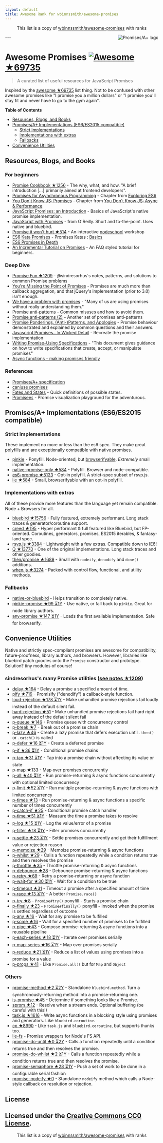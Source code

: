```yaml
---
layout: default
title: Awesome Rank for wbinnssmith/awesome-promises
---
```


<p align="center">
	This list is a copy of <a href="https://github.com/wbinnssmith/awesome-promises">wbinnssmith/awesome-promises</a> with ranks
</p>
---
<a href="https://promisesaplus.com/">
    <img src="https://promisesaplus.com/assets/logo-small.png" alt="Promises/A+ logo" align="right" />
</a>

# Awesome Promises [![Awesome](https://cdn.rawgit.com/sindresorhus/awesome/d7305f38d29fed78fa85652e3a63e154dd8e8829/media/badge.svg) ★69735](https://github.com/sindresorhus/awesome)

> A curated list of useful resources for JavaScript Promises

Inspired by the [awesome ★69735](https://github.com/sindresorhus/awesome) list thing. Not to be confused with other awesome promises like "I promise you a million dollars" or "I promise you'll stay fit and never have to go to the gym again".

**Table of Contents**

- [Resources, Blogs, and Books](#resources-blogs-and-books)
- [Promises/A+ Implementations (ES6/ES2015 compatible)](#promisesa-implementations-es6es2015-compatible)
  - [Strict Implementations](#strict-implementations)
  - [Implementations with extras](#implementations-with-extras)
  - [Fallbacks](#fallbacks)
- [Convenience Utilities](#convenience-utilities)

## Resources, Blogs, and Books

### For beginners
* [Promise Cookbook ★1256](https://github.com/mattdesl/promise-cookbook) - The why, what, and how. "A brief introduction [...] primarily aimed at frontend developers".
* [Promises for Asynchronous Programming](http://exploringjs.com/es6/ch_promises.html) - Chapter from [Exploring ES6](http://exploringjs.com/)
* [You Don't Know JS: Promises](https://github.com/getify/You-Dont-Know-JS/blob/master/async%20&%20performance/ch3.md) - Chapter from [You Don't Know JS: Async & Performance](https://github.com/getify/You-Dont-Know-JS/tree/master/async%20%26%20performance)
* [JavaScript Promises: an Introduction](https://developers.google.com/web/fundamentals/getting-started/primers/promises) - Basics of JavaScript's native promise implementation.
* [JavaScript with Promises](http://shop.oreilly.com/product/0636920032151.do) - from O'Reilly. Short and to-the-point. Uses native and bluebird.
* [Promise it won't hurt ★514](https://github.com/stevekane/promise-it-wont-hurt) - An interactive [nodeschool](https://nodeschool.io/) workshop
* [ES6 Kata Promises](http://es6katas.org/) - Promises Katas : [Basics](http://tddbin.com/#?kata=es6/language/promise/basics)
* [ES6 Promises in Depth](https://ponyfoo.com/articles/es6-promises-in-depth)
* [An Incremental Tutorial on Promises](http://www.sohamkamani.com/blog/2016/08/28/incremenal-tutorial-to-promises/) - An FAQ styled tutorial for beginners.

### Deep Dive
* [Promise Fun ★1209](https://github.com/sindresorhus/promise-fun) - @sindresorhus's notes, patterns, and solutions to common Promise problems
* [You're Missing the Point of Promises](https://blog.domenic.me/youre-missing-the-point-of-promises/) - Promises are much more than callback aggregation, and that jQuery's implementation (prior to 3.0) isn't enough.
* [We have a problem with promises](https://pouchdb.com/2015/05/18/we-have-a-problem-with-promises.html) - "Many of us are using promises without really understanding them."
* [Promise anti-patterns](https://github.com/petkaantonov/bluebird/wiki/Promise-anti-patterns) - Common misuses and how to avoid them.
* [Promise anti-patterns (2)](http://taoofcode.net/promise-anti-patterns/) - Another set of promises anti-patterns
* [Promise Ponderings, (Anti-)Patterns, and Apologies](https://sdgluck.github.io/2015/08/24/promise-ponderings-patterns-apologies/) - Promise behaviour demonstrated and explained by common questions and their answers.
* [Javascript Promises...In Wicked Detail](http://www.mattgreer.org/articles/promises-in-wicked-detail/) - Recreate the promise implementation
* [Writing Promise-Using Specifications](https://www.w3.org/2001/tag/doc/promises-guide) - "This document gives guidance on how to write specifications that create, accept, or manipulate promises"
* [Async functions - making promises friendly](https://developers.google.com/web/fundamentals/getting-started/primers/async-functions)

### References
* [Promises/A+ specification](https://promisesaplus.com/)
* [caniuse promises](http://caniuse.com/#feat=promises)
* [Fates and States](https://github.com/domenic/promises-unwrapping/blob/master/docs/states-and-fates.md) - Quick definitions of possible states.
* [Promisees](https://bevacqua.github.io/promisees/) - Promise visualization playground for the adventurous.

## Promises/A+ Implementations (ES6/ES2015 compatible)

### Strict Implementations
These implement no more or less than the es6 spec. They make great polyfills and are exceptionally compatible with native promises.

* [pinkie](https://github.com/floatdrop/pinkie) - Ponyfill. Node-oriented, but [browserifyable](https://github.com/substack/node-browserify). *Extremely* small implementation.
* [native-promise-only ★584](https://github.com/getify/native-promise-only) - Polyfill. Browser and node-compatible.
* [es6-promise ★5133](https://github.com/stefanpenner/es6-promise) - Opt-in polyfill. A strict-spec subset of rsvp.js.
* [lie ★584](https://github.com/calvinmetcalf/lie) - Small, browserifyable with an opt-in polyfill.

### Implementations with extras
All of these provide more features than the language yet remain compatible. Node + Browsers for all.

* [bluebird ★15756](https://github.com/petkaantonov/bluebird) - Fully featured, extremely performant. Long stack traces & generator/coroutine support.
* [creed ★195](https://github.com/briancavalier/creed) - Hyper performant & full featured like Bluebird, but FP-oriented. Coroutines, generators, promises, ES2015 iterables, & fantasy-land spec.
* [rsvp.js ★3384](https://github.com/tildeio/rsvp.js) - Lightweight with a few extras. Compatible down to IE6!
* [Q ★13770](https://github.com/kriskowal/q) - One of the original implementations. Long stack traces and other goodies.
* [then/promise ★1689](https://github.com/then/promise) - Small with `nodeify`, `denodify` and `done()` additions.
* [when.js ★3274](https://github.com/cujojs/when) - Packed with control flow, functional, and utility methods.


### Fallbacks
* [native-or-bluebird](https://www.npmjs.com/package/native-or-bluebird) - Helps transition to completely native.
* [pinkie-promise ★99 ⏳1Y](https://github.com/floatdrop/pinkie-promise) - Use native, or fall back to `pinkie`. Great for node library authors.
* [any-promise ★147 ⏳1Y](https://github.com/kevinbeaty/any-promise) - Loads the first available implementation. Safe for browserify.

## Convenience Utilities
Native and strictly spec-compliant promises are awesome for compatibility, future-proofness, library authors, and browsers. However, libraries like bluebird patch goodies onto the `Promise` constructor and prototype. Solution? tiny modules of course!

### sindresorhus's many Promise utilities ([see notes ★1209](https://github.com/sindresorhus/promise-fun))
* [delay ★164](https://github.com/sindresorhus/delay) - Delay a promise a specified amount of time.
* [pify ★719](https://github.com/sindresorhus/pify) - Promisify ("denodify") a callback-style function.
* [loud-rejection ★178 ⏳1Y](https://github.com/sindresorhus/loud-rejection) - Make unhandled promise rejections fail loudly instead of the default silent fail.
* [hard-rejection ★51](https://github.com/sindresorhus/hard-rejection) - Make unhandled promise rejections fail hard right away instead of the default silent fail
* [p-queue ★146](https://github.com/sindresorhus/p-queue) - Promise queue with concurrency control
* [p-break ★7](https://github.com/sindresorhus/p-break) - Break out of a promise chain
* [p-lazy ★46](https://github.com/sindresorhus/p-lazy) - Create a lazy promise that defers execution until `.then()` or `.catch()` is called
* [p-defer ★16 ⏳1Y](https://github.com/sindresorhus/p-defer) - Create a deferred promise
* [p-if ★36 ⏳1Y](https://github.com/sindresorhus/p-if) - Conditional promise chains
* [p-tap ★31 ⏳1Y](https://github.com/sindresorhus/p-tap) - Tap into a promise chain without affecting its value or state
* [p-map ★133](https://github.com/sindresorhus/p-map) - Map over promises concurrently
* [p-all ★40 ⏳1Y](https://github.com/sindresorhus/p-all) - Run promise-returning & async functions concurrently with optional limited concurrency
* [p-limit ★52 ⏳1Y](https://github.com/sindresorhus/p-limit) - Run multiple promise-returning & async functions with limited concurrency
* [p-times ★13](https://github.com/sindresorhus/p-times) - Run promise-returning & async functions a specific number of times concurrently
* [p-catch-if ★25](https://github.com/sindresorhus/p-catch-if) - Conditional promise catch handler
* [p-time ★51 ⏳1Y](https://github.com/sindresorhus/p-time) - Measure the time a promise takes to resolve
* [p-log ★15 ⏳1Y](https://github.com/sindresorhus/p-log) - Log the value/error of a promise
* [p-filter ★18 ⏳1Y](https://github.com/sindresorhus/p-filter) - Filter promises concurrently
* [p-settle ★23 ⏳1Y](https://github.com/sindresorhus/p-settle) - Settle promises concurrently and get their fulfillment value or rejection reason
* [p-memoize ★29](https://github.com/sindresorhus/p-memoize) - Memoize promise-returning & async functions
* [p-whilst ★29](https://github.com/sindresorhus/p-whilst) - Calls a function repeatedly while a condition returns true and then resolves the promise
* [p-throttle ★35](https://github.com/sindresorhus/p-throttle) - Throttle promise-returning & async functions
* [p-debounce ★28](https://github.com/sindresorhus/p-debounce) - Debounce promise-returning & async functions
* [p-retry ★69](https://github.com/sindresorhus/p-retry) - Retry a promise-returning or async function
* [p-wait-for ★30 ⏳1Y](https://github.com/sindresorhus/p-wait-for) - Wait for a condition to be true
* [p-timeout ★31](https://github.com/sindresorhus/p-timeout) - Timeout a promise after a specified amount of time
* [p-race ★13 ⏳1Y](https://github.com/sindresorhus/p-race) - A better `Promise.race()`
* [p-try ★8](https://github.com/sindresorhus/p-try) - `Promise#try()` ponyfill - Starts a promise chain
* [p-finally ★23](https://github.com/sindresorhus/p-finally) - `Promise#finally()` ponyfill - Invoked when the promise is settled regardless of outcome
* [p-any ★16](https://github.com/sindresorhus/p-any) - Wait for any promise to be fulfilled
* [p-some ★16](https://github.com/sindresorhus/p-some) - Wait for a specified number of promises to be fulfilled
* [p-pipe ★43](https://github.com/sindresorhus/p-pipe) - Compose promise-returning & async functions into a reusable pipeline
* [p-each-series ★18 ⏳1Y](https://github.com/sindresorhus/p-each-series) - Iterate over promises serially
* [p-map-series ★16 ⏳1Y](https://github.com/sindresorhus/p-map-series) - Map over promises serially
* [p-reduce ★21 ⏳1Y](https://github.com/sindresorhus/p-reduce) - Reduce a list of values using promises into a promise for a value
* [p-props ★41](https://github.com/sindresorhus/p-props) - Like `Promise.all()` but for `Map` and `Object`

### Others
* [promise-method ★2 ⏳2Y](https://github.com/wbinnssmith/promise-method) - Standalone `bluebird.method`. Turn a synchronously-returning method into a promise-returning one.
* [is-promise ★45](https://github.com/then/is-promise) - Determine if something looks like a Promise.
* [sprom ★12](https://github.com/then/sprom) - Resolve when a stream ends. Optional buffering (be careful with this!)
* [task.js ★1616](https://github.com/mozilla/task.js) - Write async functions in a blocking style using promises and generators. Like `bluebird.coroutine`.
* [co ★8990](https://github.com/tj/co) - Like `task.js` and `bluebird.coroutine`, but supports thunks too.
* [lie-fs](https://www.npmjs.com/package/lie-fs) - Promise wrappers for Node's FS API.
* [promise-do-until ★0 ⏳2Y](https://github.com/busterc/promise-do-until) - Calls a function repeatedly until a condition returns true and then resolves the promise.
* [promise-do-whilst ★2 ⏳1Y](https://github.com/busterc/promise-do-whilst) - Calls a function repeatedly while a condition returns true and then resolves the promise.
* [promise-semaphore ★28 ⏳1Y](https://github.com/samccone/promise-semaphore) - Push a set of work to be done in a configurable serial fashion
* [promise-nodeify ★0](https://github.com/kevinoid/promise-nodeify) - Standalone `nodeify` method which calls a Node-style callback on resolution or rejection.

## License
Licensed under the [Creative Commons CC0 License](https://creativecommons.org/publicdomain/zero/1.0/).
---
<p align="center">
	This list is a copy of <a href="https://github.com/wbinnssmith/awesome-promises">wbinnssmith/awesome-promises</a> with ranks
</p>
